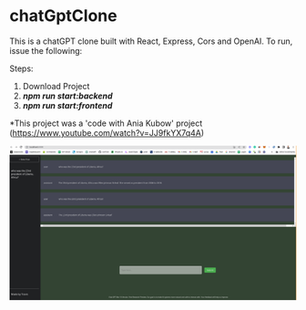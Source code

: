 # chatGptClone
This is a chatGPT clone built with React, Express, Cors and OpenAI. To run, issue the following:

Steps:
1. Download Project
2. ***npm run start:backend***
3. ***npm run start:frontend***

*This project was a 'code with Ania Kubow' project (https://www.youtube.com/watch?v=JJ9fkYX7q4A)

![alt text](chatGPTClone.png)


